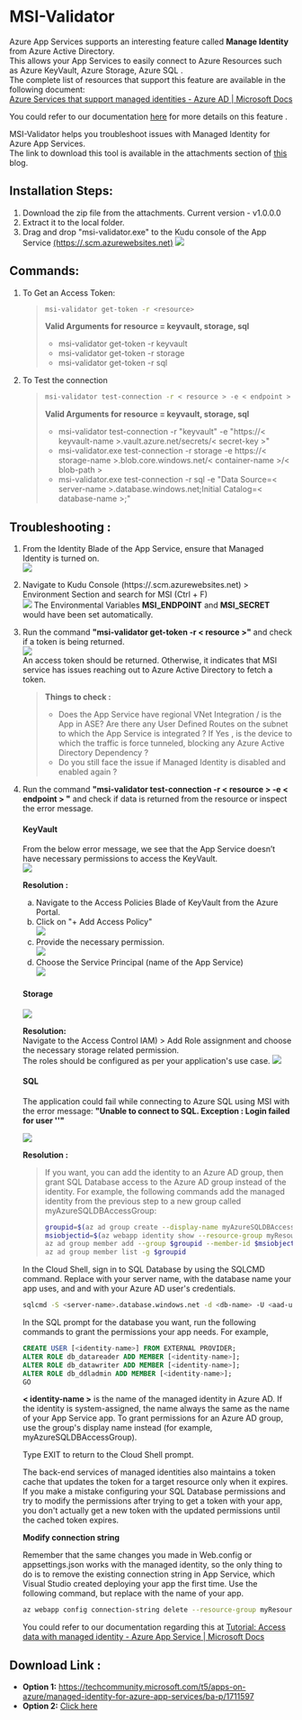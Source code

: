 # MSI-Validator
Azure App Services supports an interesting feature called **Manage Identity** from Azure Active Directory. <br/>
This allows your App Services to easily connect to Azure Resources such as Azure KeyVault, Azure Storage, Azure SQL . <br/>
The complete list of resources that support this feature are available in the following document:<br/>
[Azure Services that support managed identities - Azure AD | Microsoft Docs](https://docs.microsoft.com/en-us/azure/active-directory/managed-identities-azure-resources/services-support-managed-identities)<br/>

You could refer to our documentation [here](https://docs.microsoft.com/en-us/azure/app-service/overview-managed-identity?tabs=dotnet) for more details on this feature . <br/>

MSI-Validator helps you troubleshoot issues with Managed Identity for Azure App Services. <br/>
The link to download this tool is available in the attachments section of [this](https://techcommunity.microsoft.com/t5/apps-on-azure/managed-identity-for-azure-app-services/ba-p/1711597) blog.

## Installation Steps:
1. Download the zip file from the attachments.
Current version - v1.0.0.0
2. Extract it to the local folder.
3. Drag and drop "msi-validator.exe" to the Kudu console of the App Service [(https://<webapp-name>.scm.azurewebsites.net)]()
   ![](https://github.com/vijaysaayi/MSI-Validator/blob/master/Images/01-%20Download%20and%20installation.png)

## Commands:
1. To Get an Access Token:
   > ```bash
   > msi-validator get-token -r <resource>​
   > ```
   > **Valid Arguments for resource = keyvault, storage, sql** <br>
   >
   > - msi-validator get-token -r keyvault
   > - msi-validator get-token -r storage
   > - msi-validator get-token -r sql
   
2. To Test the connection
   > ```bash
   > msi-validator test-connection -r < resource > -e < endpoint >
   > ```
   > **Valid Arguments for resource = keyvault, storage, sql** <br/>
   >
   > - msi-validator test-connection -r "keyvault" -e "https://< keyvault-name >.vault.azure.net/secrets/< secret-key >"
   > - msi-validator.exe test-connection -r storage -e https://< storage-name >.blob.core.windows.net/< container-name >/< blob-path >
   > - msi-validator.exe test-connection -r sql -e "Data Source=< server-name >.database.windows.net;Initial Catalog=< database-name >;"

## Troubleshooting :
1. From the Identity Blade of the App Service, ensure that Managed Identity is turned on. <br/>
   ![](https://github.com/vijaysaayi/MSI-Validator/blob/master/Images/00%20-%20check%20in%20azure%20portal.png)
2. Navigate to Kudu Console (https://<webapp-name>.scm.azurewebsites.net) > Environment Section and search for MSI (Ctrl + F) <br/>
   ![](https://github.com/vijaysaayi/MSI-Validator/blob/master/Images/02%20-%20check%20env%20variables.png)
   The Environmental Variables **MSI_ENDPOINT** and **MSI_SECRET** would have been set automatically.
3. Run the command **"msi-validator get-token -r < resource >"** and check if a token is being returned. <br/>
   ![](https://github.com/vijaysaayi/MSI-Validator/blob/master/Images/03%20-%20inspect%20the%20token.png) <br/>
   An access token should be returned.
   Otherwise, it indicates that MSI service has issues reaching out to Azure Active Directory to fetch a token.
   >
   > **Things to check :**
   > 
   > - Does the App Service have regional VNet Integration / is the App in ASE?
   > Are there any User Defined Routes on the subnet to which the App Service is integrated ?
   > If Yes , is the device to which the traffic is force tunneled, blocking any Azure Active Directory Dependency ?
   > - Do you still face the issue if Managed Identity is disabled and enabled again ?
4. Run the command **"msi-validator test-connection -r < resource > -e < endpoint > "** and check if data is returned from the resource or inspect the error message.
   
   #### KeyVault <br/>
   From the below error message, we see that the App Service doesn’t have necessary permissions to access the KeyVault. <br/>
   ![](https://github.com/vijaysaayi/MSI-Validator/blob/master/Images/04%20-%20keyvault%20issue.png)
   
   **Resolution :** </br>
    <ol type="a">
      <li>Navigate to the Access Policies Blade of KeyVault from the Azure Portal.</li>
      <li>Click on "+ Add Access Policy" <br>
          <img src=https://github.com/vijaysaayi/MSI-Validator/blob/master/Images/05%20-%20keyvault%20select%20access%20policies.png>
      </li>
      <li>Provide the necessary permission. <br/>
          <img src=https://github.com/vijaysaayi/MSI-Validator/blob/master/Images/06%20-%20select%20permissions.png>
      </li>
      <li>Choose the Service Principal (name of the App Service) <br/>
          <img src=https://github.com/vijaysaayi/MSI-Validator/blob/master/Images/07%20-%20select%20service%20principal.png>
      </li>
    </ol> 
    
    #### Storage <br/>
    ![](https://github.com/vijaysaayi/MSI-Validator/blob/master/Images/08%20-%20storage%20issue.png)
    
    **Resolution:**  <br/>
    Navigate to the Access Control IAM) > Add Role assignment and choose the necessary storage related permission. <br/>
    The roles should be configured as per your application's use case.
    ![](https://github.com/vijaysaayi/MSI-Validator/blob/master/Images/09%20-%20storage%20role%20assginments.png)
    
    #### SQL <br/>
    The application could fail while connecting to Azure SQL using MSI with the error message: 
    **"Unable to connect to SQL. Exception : Login failed for user '<token-identified principal>'"**
    
    ![](https://github.com/vijaysaayi/MSI-Validator/blob/master/Images/10%20-%20sql%20issue.png)
    
    **Resolution :** <br/>
    > If you want, you can add the identity to an Azure AD group, then grant SQL Database access to the Azure AD group instead of the identity. 
    > For example, the following commands add the managed identity from the previous step to a new group called myAzureSQLDBAccessGroup:
    > ```bash
    > groupid=$(az ad group create --display-name myAzureSQLDBAccessGroup --mail-nickname myAzureSQLDBAccessGroup --query objectId --output tsv)
    > msiobjectid=$(az webapp identity show --resource-group myResourceGroup --name <app-name> --query principalId --output tsv)
    > az ad group member add --group $groupid --member-id $msiobjectid
    > az ad group member list -g $groupid
    > ```
    
    In the Cloud Shell, sign in to SQL Database by using the SQLCMD command. Replace <server-name> with your server name, <db-name> with the database name your app uses, and <aad-user-name> and <aad-password> with your Azure AD user's credentials.
    ```bash
    sqlcmd -S <server-name>.database.windows.net -d <db-name> -U <aad-user-name> -P "<aad-password>" -G -l 30
    ```
    
    In the SQL prompt for the database you want, run the following commands to grant the permissions your app needs. For example,
    ```SQL
    CREATE USER [<identity-name>] FROM EXTERNAL PROVIDER;
    ALTER ROLE db_datareader ADD MEMBER [<identity-name>];
    ALTER ROLE db_datawriter ADD MEMBER [<identity-name>];
    ALTER ROLE db_ddladmin ADD MEMBER [<identity-name>];
    GO
    ```
    
    **< identity-name >** is the name of the managed identity in Azure AD. If the identity is system-assigned, the name always the same as the name of your App Service app. To grant permissions for an Azure AD group, use the group's display name instead (for example, myAzureSQLDBAccessGroup).

    Type EXIT to return to the Cloud Shell prompt. </br>
    
    The back-end services of managed identities also maintains a token cache that updates the token for a target resource only when it expires. If you make a mistake configuring your SQL Database permissions and try to modify the permissions after trying to get a token with your app, you don't actually get a new token with the updated permissions until the cached token expires.


    **Modify connection string**

    Remember that the same changes you made in Web.config or appsettings.json works with the managed identity, so the only thing to do is to remove the existing connection string in App Service, which Visual Studio created deploying your app the first time. Use the following command, but replace <app-name> with the name of your app.
    
    ```bash
    az webapp config connection-string delete --resource-group myResourceGroup --name <app-name> --setting-names MyDbConnection
    ```
    
    You could refer to our documentation regarding this at [Tutorial: Access data with managed identity - Azure App Service | Microsoft Docs](https://docs.microsoft.com/en-us/azure/app-service/app-service-web-tutorial-connect-msi#grant-permissions-to-managed-identity)
    
## Download Link :
- **Option 1:** https://techcommunity.microsoft.com/t5/apps-on-azure/managed-identity-for-azure-app-services/ba-p/1711597
- **Option 2:** [Click here]()
   
    
  
    
